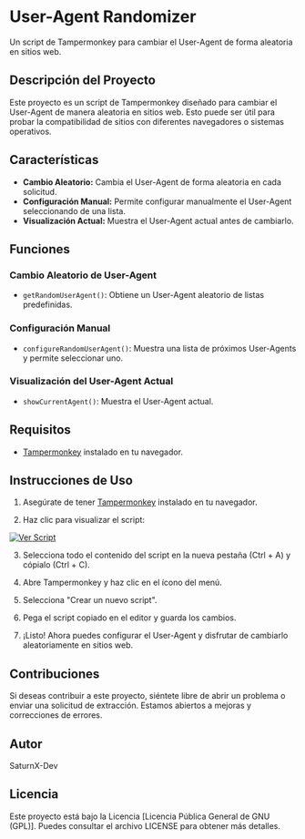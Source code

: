 # User-Agent Randomizer
Un script de Tampermonkey para cambiar el User-Agent de forma aleatoria en sitios web.

## Descripción del Proyecto

Este proyecto es un script de Tampermonkey diseñado para cambiar el User-Agent de manera aleatoria en sitios web. Esto puede ser útil para probar la compatibilidad de sitios con diferentes navegadores o sistemas operativos.

## Características

- **Cambio Aleatorio:** Cambia el User-Agent de forma aleatoria en cada solicitud.
- **Configuración Manual:** Permite configurar manualmente el User-Agent seleccionando de una lista.
- **Visualización Actual:** Muestra el User-Agent actual antes de cambiarlo.

## Funciones

### Cambio Aleatorio de User-Agent

- `getRandomUserAgent()`: Obtiene un User-Agent aleatorio de listas predefinidas.

### Configuración Manual

- `configureRandomUserAgent()`: Muestra una lista de próximos User-Agents y permite seleccionar uno.

### Visualización del User-Agent Actual

- `showCurrentAgent()`: Muestra el User-Agent actual.

## Requisitos

- [Tampermonkey](https://www.tampermonkey.net/) instalado en tu navegador.

## Instrucciones de Uso

1. Asegúrate de tener [Tampermonkey](https://www.tampermonkey.net/) instalado en tu navegador.

2. Haz clic para visualizar el script:

[![Ver Script](https://img.shields.io/badge/Ver%20Script-1abc9c.svg)](https://github.com/SaturnX-Dev/User-Agent-Randomizer/raw/main/User-Agent-Randomizer.js)

3. Selecciona todo el contenido del script en la nueva pestaña (Ctrl + A) y cópialo (Ctrl + C).

4. Abre Tampermonkey y haz clic en el ícono del menú.

5. Selecciona "Crear un nuevo script".

6. Pega el script copiado en el editor y guarda los cambios.

7. ¡Listo! Ahora puedes configurar el User-Agent y disfrutar de cambiarlo aleatoriamente en sitios web.


## Contribuciones

Si deseas contribuir a este proyecto, siéntete libre de abrir un problema o enviar una solicitud de extracción. Estamos abiertos a mejoras y correcciones de errores.

## Autor

SaturnX-Dev

## Licencia

Este proyecto está bajo la Licencia [Licencia Pública General de GNU (GPL)]. Puedes consultar el archivo LICENSE para obtener más detalles.
